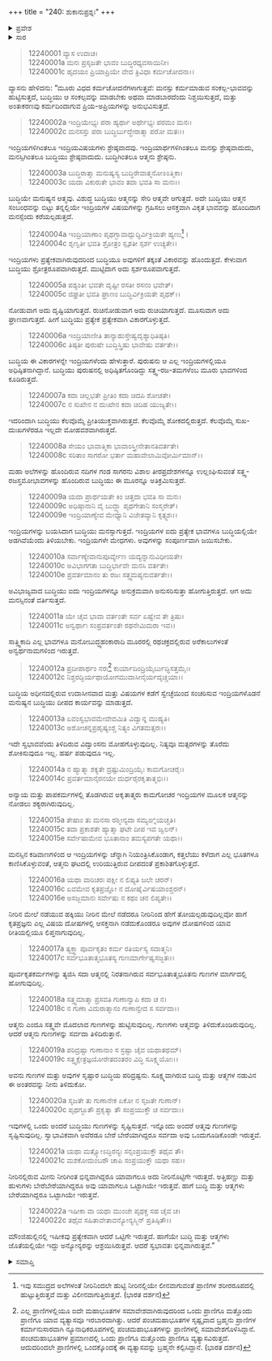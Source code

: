 +++
title = "240: ಶುಕಾನುಪ್ರಶ್ನಃ"
+++

<details><summary>ಪ್ರವೇಶ</summary>


।।   ಓಂ ಓಂ ನಮೋ ನಾರಾಯಣಾಯ।।   ಶ್ರೀ ವೇದವ್ಯಾಸಾಯ ನಮಃ ।।

ಶ್ರೀ ಕೃಷ್ಣದ್ವೈಪಾಯನ ವೇದವ್ಯಾಸ ವಿರಚಿತ  

**ಶ್ರೀ ಮಹಾಭಾರತ**

**ಶಾಂತಿ ಪರ್ವ**

**ಮೋಕ್ಷಧರ್ಮ ಪರ್ವ**

**ಅಧ್ಯಾಯ 240**


</details>

<details><summary>ಸಾರ</summary>

ಬುದ್ಧಿಯ ಶ್ರೇಷ್ಠತೆ ಮತ್ತು ಪ್ರಕೃತಿ-ಪುರುಷ ವಿವೇಚನೆ (1-22).


</details>

> 12240001 ವ್ಯಾಸ ಉವಾಚ।  
12240001a ಮನಃ ಪ್ರಸೃಜತೇ ಭಾವಂ ಬುದ್ಧಿರಧ್ಯವಸಾಯಿನೀ।  
12240001c ಹೃದಯಂ ಪ್ರಿಯಾಪ್ರಿಯೇ ವೇದ ತ್ರಿವಿಧಾ ಕರ್ಮಚೋದನಾ।।

ವ್ಯಾಸನು ಹೇಳಿದನು: “ಮೂರು ವಿಧದ ಕರ್ಮಚೋದನೆಗಳಾಗುತ್ತವೆ: ಮನಸ್ಸು ಕರ್ಮಮಾಡುವ ಸಂಕಲ್ಪ-ಭಾವವನ್ನು ಹುಟ್ಟಿಸುತ್ತದೆ, ಬುದ್ಧಿಯು ಆ ಸಂಕಲ್ಪವನ್ನು ಮಾಡಬೇಕು ಅಥವಾ ಮಾಡಬಾರದೆಂದು ನಿಶ್ಚಯಿಸುತ್ತದೆ, ಮತ್ತು ಅಂತಃಕರಣವು ಕರ್ಮದಿಂದಾಗುವ ಪ್ರಿಯ-ಅಪ್ರಿಯಗಳನ್ನು ಅನುಭವಿಸುತ್ತದೆ.

> 12240002a ಇಂದ್ರಿಯೇಭ್ಯಃ ಪರಾ ಹ್ಯರ್ಥಾ ಅರ್ಥೇಭ್ಯಃ ಪರಮಂ ಮನಃ।  
12240002c ಮನಸಸ್ತು ಪರಾ ಬುದ್ಧಿರ್ಬುದ್ಧೇರಾತ್ಮಾ ಪರೋ ಮತಃ।।

ಇಂದ್ರಿಯಗಳಿಗಿಂತಲೂ ಇಂದ್ರಿಯವಿಷಯಗಳು ಶ್ರೇಷ್ಠವಾದವು. ಇಂದ್ರಿಯಾರ್ಥಗಳಿಗಿಂತಲೂ ಮನಸ್ಸು ಶ್ರೇಷ್ಠವಾದುದು, ಮನಸ್ಸಿಗಿಂತಲೂ ಬುದ್ಧಿಯು ಶ್ರೇಷ್ಠವಾದುದು. ಬುದ್ಧಿಗಿಂತಲೂ ಆತ್ಮನು ಶ್ರೇಷ್ಠನು.

> 12240003a ಬುದ್ಧಿರಾತ್ಮಾ ಮನುಷ್ಯಸ್ಯ ಬುದ್ಧಿರೇವಾತ್ಮನೋಽಽತ್ಮಿಕಾ।  
12240003c ಯದಾ ವಿಕುರುತೇ ಭಾವಂ ತದಾ ಭವತಿ ಸಾ ಮನಃ।।

ಬುದ್ಧಿಯೇ ಮನುಷ್ಯನ ಆತ್ಮವು. ವಿಶುದ್ಧ ಬುದ್ಧಿಯು ಆತ್ಮನನ್ನು ಸೇರಿ ಆತ್ಮವೇ ಆಗುತ್ತದೆ. ಅದೇ ಬುದ್ಧಿಯು ಆತ್ಮನ ಸಂಬಂಧವನ್ನು ಬಿಟ್ಟು ತನ್ನಲ್ಲಿಯೇ ಇಂದ್ರಿಯಗಳ ವಿಷಯಗಳನ್ನು ಗ್ರಹಿಸಲು ಆಸಕ್ತವಾಗಿ ವಿಕೃತ ಭಾವವನ್ನು ಹೊಂದಿದಾಗ ಮನಸ್ಸೆಂದು ಕರೆಯಲ್ಪಡುತ್ತದೆ.

> 12240004a ಇಂದ್ರಿಯಾಣಾಂ ಪೃಥಗ್ಭಾವಾದ್ಬುದ್ಧಿರ್ವಿಕ್ರಿಯತೇ ಹ್ಯಣು[^1]।  
12240004c ಶೃಣ್ವತೀ ಭವತಿ ಶ್ರೋತ್ರಂ ಸ್ಪೃಶತೀ ಸ್ಪರ್ಶ ಉಚ್ಯತೇ।।

ಇಂದ್ರಿಯಗಳು ಪ್ರತ್ಯೇಕವಾಗಿರುವುದರಿಂದ ಬುದ್ಧಿಯೂ ಅವುಗಳಿಗೆ ತಕ್ಕಂತೆ ವಿಕಾರವನ್ನು ಹೊಂದುತ್ತದೆ. ಕೇಳುವಾಗ ಬುದ್ಧಿಯು ಶ್ರೋತ್ರರೂಪವಾಗಿರುತ್ತದೆ. ಮುಟ್ಟಿದಾಗ ಅದು ಸ್ಪರ್ಶರೂಪವಾಗುತ್ತದೆ.

> 12240005a ಪಶ್ಯಂತೀ ಭವತೇ ದೃಷ್ಟೀ ರಸತೀ ರಸನಂ ಭವೇತ್।  
12240005c ಜಿಘ್ರತೀ ಭವತಿ ಘ್ರಾಣಂ ಬುದ್ಧಿರ್ವಿಕ್ರಿಯತೇ ಪೃಥಕ್।।

ನೋಡುವಾಗ ಅದು ದೃಷ್ಟಿಯಾಗುತ್ತದೆ. ರುಚಿನೋಡುವಾಗ ಅದು ರುಚಿಯಾಗುತ್ತದೆ. ಮೂಸುವಾಗ ಅದು ಘ್ರಾಣವಾಗುತ್ತದೆ. ಹೀಗೆ ಬುದ್ಧಿಯು ಪ್ರತ್ಯೇಕ ಪ್ರತ್ಯೇಕವಾಗಿ ವಿಕಾರಗೊಳ್ಳುತ್ತದೆ.

> 12240006a ಇಂದ್ರಿಯಾಣೀತಿ ತಾನ್ಯಾಹುಸ್ತೇಷ್ವದೃಶ್ಯಾಧಿತಿಷ್ಠತಿ।  
12240006c ತಿಷ್ಠತೀ ಪುರುಷೇ ಬುದ್ಧಿಸ್ತ್ರಿಷು ಭಾವೇಷು ವರ್ತತೇ।।

ಬುದ್ಧಿಯ ಈ ವಿಕಾರಗಳನ್ನೇ ಇಂದ್ರಿಯಗಳೆಂದು ಹೇಳುತ್ತಾರೆ. ಪುರುಷನು ಆ ಎಲ್ಲ ಇಂದ್ರಿಯಗಳಲ್ಲಿಯೂ ಅಧಿಷ್ಠಿತನಾಗಿದ್ದಾನೆ. ಬುದ್ಧಿಯು ಪುರುಷನಲ್ಲಿ ಅಧಿಷ್ಠಿತಗೊಂಡಿದ್ದು ಸತ್ತ್ವ-ರಜ-ತಮಗಳೆಂಬ ಮೂರು ಭಾವಗಳಿಂದ ಕೂಡಿರುತ್ತದೆ.

> 12240007a ಕದಾ ಚಿಲ್ಲಭತೇ ಪ್ರೀತಿಂ ಕದಾ ಚಿದಪಿ ಶೋಚತೇ।  
12240007c ನ ಸುಖೇನ ನ ದುಃಖೇನ ಕದಾ ಚಿದಿಹ ಯುಜ್ಯತೇ।।

ಇದರಿಂದಾಗಿ ಬುದ್ಧಿಯು ಕೆಲವೊಮ್ಮೆ ಪ್ರೀತಿಯುಕ್ತವಾಗಿರುತ್ತದೆ. ಕೆಲವೊಮ್ಮೆ ಶೋಕದಲ್ಲಿರುತ್ತದೆ. ಕೆಲವೊಮ್ಮೆ ಸುಖ-ದುಃಖಗಳೆರಡೂ ಇಲ್ಲದೇ ಮೋಹವಶವಾಗಿರುತ್ತದೆ.

> 12240008a ಸೇಯಂ ಭಾವಾತ್ಮಿಕಾ ಭಾವಾಂಸ್ತ್ರೀನೇತಾನತಿವರ್ತತೇ।  
12240008c ಸರಿತಾಂ ಸಾಗರೋ ಭರ್ತಾ ಮಹಾವೇಲಾಮಿವೋರ್ಮಿಮಾನ್।।

ಮಹಾ ಅಲೆಗಳನ್ನು ಹೊಂದಿರುವ ನದಿಗಳ ಗಂಡ ಸಾಗರನು ವಿಶಾಲ ತೀರಪ್ರದೇಶಗಳನ್ನೂ ಉಲ್ಲಂಘಿಸುವಂತೆ ಸತ್ತ್ವ-ರಜಸ್ತಮೋಭಾವಗಳನ್ನು ಹೊಂದಿರುವ ಬುದ್ಧಿಯು ಈ ಮೂರನ್ನೂ ಅತಿಕ್ರಮಿಸುತ್ತದೆ.

> 12240009a ಯದಾ ಪ್ರಾರ್ಥಯತೇ ಕಿಂ ಚಿತ್ತದಾ ಭವತಿ ಸಾ ಮನಃ।  
12240009c ಅಧಿಷ್ಠಾನಾನಿ ವೈ ಬುದ್ಧ್ಯಾ ಪೃಥಗೇತಾನಿ ಸಂಸ್ಮರೇತ್।  
12240009e ಇಂದ್ರಿಯಾಣ್ಯೇವ ಮೇಧ್ಯಾನಿ ವಿಜೇತವ್ಯಾನಿ ಕೃತ್ಸ್ನಶಃ।।

ಇಂದ್ರಿಯಗಳನ್ನು ಬಯಸಿದಾಗ ಬುದ್ಧಿಯು ಮನಸ್ಸಾಗುತ್ತದೆ. ಇಂದ್ರಿಯಗಳ ಐದು ಪ್ರತ್ಯೇಕ ಭಾವಗಳೂ ಬುದ್ಧಿಯಲ್ಲಿಯೇ ಅಡಗಿವೆಯೆಂದು ತಿಳಿಯಬೇಕು. ಇಂದ್ರಿಯಗಳೇ ಮೇಧಗಳು. ಅವುಗಳನ್ನು ಸಂಪೂರ್ಣವಾಗಿ ಜಯಿಸಬೇಕು.

> 12240010a ಸರ್ವಾಣ್ಯೇವಾನುಪೂರ್ವ್ಯೇಣ ಯದ್ಯನ್ನಾನುವಿಧೀಯತೇ।  
12240010c ಅವಿಭಾಗಗತಾ ಬುದ್ಧಿರ್ಭಾವೇ ಮನಸಿ ವರ್ತತೇ।  
12240010e ಪ್ರವರ್ತಮಾನಂ ತು ರಜಃ ಸತ್ತ್ವಮಪ್ಯನುವರ್ತತೇ।।

ಅವಿಭಾಜ್ಯವಾದ ಬುದ್ಧಿಯು ಐದು ಇಂದ್ರಿಯಗಳನ್ನೂ ಅನುಕ್ರಮವಾಗಿ ಅನುಸರಿಸುತ್ತಾ ಹೋಗುತ್ತಿರುತ್ತದೆ. ಆಗ ಅದು ಮನಸ್ಸಿನಂತೆ ವರ್ತಿಸುತ್ತದೆ.

> 12240011a ಯೇ ಚೈವ ಭಾವಾ ವರ್ತಂತೇ ಸರ್ವ ಏಷ್ವೇವ ತೇ ತ್ರಿಷು।  
12240011c ಅನ್ವರ್ಥಾಃ ಸಂಪ್ರವರ್ತಂತೇ ರಥನೇಮಿಮರಾ ಇವ।।

ಸಾತ್ತ್ವಿಕಾದಿ ಎಲ್ಲ ಭಾವಗಳೂ ಮನೋಬುದ್ಧ್ಯಹಂಕಾರಾದಿ ಮೂರರಲ್ಲಿ ರಥಚಕ್ರದಲ್ಲಿರುವ ಅರೆಕಾಲುಗಳಂತೆ ಅನ್ವರ್ಥನಾಮಗಳಿಂದ ಇರುತ್ತವೆ.

> 12240012a ಪ್ರದೀಪಾರ್ಥಂ ನರಃ[^2] ಕುರ್ಯಾದಿಂದ್ರಿಯೈರ್ಬುದ್ಧಿಸತ್ತಮೈಃ।  
12240012c ನಿಶ್ಚರದ್ಭಿರ್ಯಥಾಯೋಗಮುದಾಸೀನೈರ್ಯದೃಚ್ಚಯಾ।।

ಬುದ್ಧಿಯ ಅಧೀನದಲ್ಲಿರುವ ಉದಾಸೀನವಾದ ಮತ್ತು ವಿಷಯಗಳ ಕಡೆಗೆ ಸ್ವೇಚ್ಛೆಯಿಂದ ಸಂಚರಿಸುವ ಇಂದ್ರಿಯಗಳೊಡನೆ ಮನುಷ್ಯನ ಬುದ್ಧಿಯು ದೀಪದ ಕಾರ್ಯವನ್ನು ಮಾಡುತ್ತದೆ.

> 12240013a ಏವಂಸ್ವಭಾವಮೇವೇದಮಿತಿ ವಿದ್ವಾನ್ನ ಮುಹ್ಯತಿ।  
12240013c ಅಶೋಚನ್ನಪ್ರಹೃಷ್ಯಂಶ್ಚ ನಿತ್ಯಂ ವಿಗತಮತ್ಸರಃ।।

ಇದೇ ಸ್ವಭಾವವೆಂದು ತಿಳಿದಿರುವ ವಿದ್ವಾಂಸನು ಮೋಹಗೊಳ್ಳುವುದಿಲ್ಲ. ನಿತ್ಯವೂ ಮತ್ಸರಗಳನ್ನು ತೊರೆದು ಶೋಕಿಸುವುದೂ ಇಲ್ಲ. ಹರ್ಷ ಪಡುವುದೂ ಇಲ್ಲ.

> 12240014a ನ ಹ್ಯಾತ್ಮಾ ಶಕ್ಯತೇ ದ್ರಷ್ಟುಮಿಂದ್ರಿಯೈಃ ಕಾಮಗೋಚರೈಃ।  
12240014c ಪ್ರವರ್ತಮಾನೈರನಯೇ ದುರ್ಧರೈರಕೃತಾತ್ಮಭಿಃ।।

ಅನ್ಯಾಯ ಮತ್ತು ಪಾಪಕರ್ಮಗಳಲ್ಲಿ ತೊಡಗಿರುವ ಅಕೃತಾತ್ಮರು ಕಾಮಗೋಚರ ಇಂದ್ರಿಯಗಳ ಮೂಲಕ ಆತ್ಮನನ್ನು ನೋಡಲು ಶಕ್ಯರಾಗಿರುವುದಿಲ್ಲ.

> 12240015a ತೇಷಾಂ ತು ಮನಸಾ ರಶ್ಮೀನ್ಯದಾ ಸಮ್ಯಙ್ನಿಯಚ್ಚತಿ।  
12240015c ತದಾ ಪ್ರಕಾಶತೇ ಹ್ಯಾತ್ಮಾ ಘಟೇ ದೀಪ ಇವ ಜ್ವಲನ್।  
12240015e ಸರ್ವೇಷಾಮೇವ ಭೂತಾನಾಂ ತಮಸ್ಯಪಗತೇ ಯಥಾ।।

ಮನಸ್ಸಿನ ಕಡಿವಾಣಗಳಿಂದ ಆ ಇಂದ್ರಿಯಗಳನ್ನು ಚೆನ್ನಾಗಿ ನಿಯಂತ್ರಿಸಿಕೊಂಡಾಗ, ಕತ್ತಲೆಯು ಕಳೆದಾಗ ಎಲ್ಲ ಭೂತಗಳೂ ಕಾಣಿಸಿಕೊಳ್ಳುವಂತೆ, ಆತ್ಮನು ಘಟದಲ್ಲಿ ಉರಿಯುತ್ತಿರುವ ದೀಪದಂತೆ ಪ್ರಕಾಶಿತಗೊಳ್ಳುತ್ತದೆ.

> 12240016a ಯಥಾ ವಾರಿಚರಃ ಪಕ್ಷೀ ನ ಲಿಪ್ಯತಿ ಜಲೇ ಚರನ್।  
12240016c ಏವಮೇವ ಕೃತಪ್ರಜ್ಞೋ ನ ದೋಷೈರ್ವಿಷಯಾಂಶ್ಚರನ್।  
12240016e ಅಸಜ್ಜಮಾನಃ ಸರ್ವೇಷು ನ ಕಥಂ ಚನ ಲಿಪ್ಯತೇ।।

ನೀರಿನ ಮೇಲೆ ನಡೆಯುವ ಹಕ್ಕಿಯು ನೀರಿನ ಮೇಲೆ ನಡೆದರೂ ನೀರಿನಿಂದ ಹೇಗೆ ತೋಯಲ್ಪಡುವುದಿಲ್ಲವೋ ಹಾಗೆ ಕೃತಪ್ರಜ್ಞನು ಎಲ್ಲ ವಿಷಯ ದೋಷಗಳಲ್ಲಿ ಆಸಕ್ತನಾಗಿ ನಡೆದುಕೊಂಡರೂ ಅವುಗಳ ದೋಷಗಳಿಂದ ಯಾವ ರೀತಿಯಲ್ಲಿಯೂ ಲಿಪ್ತನಾಗುವುದಿಲ್ಲ.

> 12240017a ತ್ಯಕ್ತ್ವಾ ಪೂರ್ವಕೃತಂ ಕರ್ಮ ರತಿರ್ಯಸ್ಯ ಸದಾತ್ಮನಿ।  
12240017c ಸರ್ವಭೂತಾತ್ಮಭೂತಸ್ಯ ಗುಣಮಾರ್ಗೇಷ್ವಸಜ್ಜತಃ।।

ಪೂರ್ವಕೃತಕರ್ಮಗಳನ್ನು ತ್ಯಜಿಸಿ ಸದಾ ಆತ್ಮನಲ್ಲಿ ನಿರತನಾಗಿರುವ ಸರ್ವಭೂತಾತ್ಮಭೂತನು ಗುಣಗಳ ಮಾರ್ಗದಲ್ಲಿ ಹೋಗುವುದಿಲ್ಲ.

> 12240018a ಸತ್ತ್ವಮಾತ್ಮಾ ಪ್ರಸವತಿ ಗುಣಾನ್ವಾಪಿ ಕದಾ ಚ ನ।  
12240018c ನ ಗುಣಾ ವಿದುರಾತ್ಮಾನಂ ಗುಣಾನ್ವೇದ ಸ ಸರ್ವದಾ।।

ಆತ್ಮನು ಎಂದೂ ಸತ್ತ್ವವೇ ಮೊದಲಾದ ಗುಣಗಳನ್ನು ಹುಟ್ಟಿಸುವುದಿಲ್ಲ. ಗುಣಗಳು ಆತ್ಮವನ್ನು ತಿಳಿದುಕೊಂಡಿರುವುದಿಲ್ಲ. ಆದರೆ ಆತ್ಮನು ಗುಣಗಳನ್ನು ಸರ್ವದಾ ತಿಳಿದಿರುತ್ತಾನೆ.

> 12240019a ಪರಿದ್ರಷ್ಟಾ ಗುಣಾನಾಂ ಸ ಸ್ರಷ್ಟಾ ಚೈವ ಯಥಾತಥಮ್।  
12240019c ಸತ್ತ್ವಕ್ಷೇತ್ರಜ್ಞಯೋರೇತದಂತರಂ ವಿದ್ಧಿ ಸೂಕ್ಷ್ಮಯೋಃ।।

ಅವನು ಗುಣಗಳ ಮತ್ತು ಅವುಗಳ ಸೃಷ್ಟಾರ ಬುದ್ಧಿಯ ಪರಿದ್ರಷ್ಟನು. ಸೂಕ್ಷ್ಮವಾಗಿರುವ ಬುದ್ಧಿ ಮತ್ತು ಆತ್ಮಗಳ ನಡುವಿನ ಈ ಅಂತರವನ್ನು ನೀನು ತಿಳಿದುಕೋ.

> 12240020a ಸೃಜತೇ ತು ಗುಣಾನೇಕ ಏಕೋ ನ ಸೃಜತೇ ಗುಣಾನ್।  
12240020c ಪೃಥಗ್ಭೂತೌ ಪ್ರಕೃತ್ಯಾ ತೌ ಸಂಪ್ರಯುಕ್ತೌ ಚ ಸರ್ವದಾ।।

ಇವುಗಳಲ್ಲಿ ಒಂದು ಅಂದರೆ ಬುದ್ಧಿಯು ಗುಣಗಳನ್ನು ಸೃಷ್ಟಿಸುತ್ತದೆ. ಇನ್ನೊಂದು ಅಂದರೆ ಆತ್ಮವು ಗುಣಗಳನ್ನು ಸೃಷ್ಟಿಸುವುದಿಲ್ಲ. ಸ್ವಾಭಾವಿಕವಾಗಿ ಅವೆರಡೂ ಬೇರೆ ಬೇರೆಯಾಗಿದ್ದರೂ ಸರ್ವದಾ ಅವು ಒಂದುಗೂಡಿಕೊಂಡೇ ಇರುತ್ತವೆ.

> 12240021a ಯಥಾ ಮತ್ಸ್ಯೋಽದ್ಭಿರನ್ಯಃ ಸನ್ಸಂಪ್ರಯುಕ್ತೌ ತಥೈವ ತೌ।  
12240021c ಮಶಕೋದುಂಬರೌ ಚಾಪಿ ಸಂಪ್ರಯುಕ್ತೌ ಯಥಾ ಸಹ।।

ನೀರಿನಲ್ಲಿರುವ ಮೀನು ನೀರಿಗಿಂತ ಭಿನ್ನವಾಗಿದ್ದರೂ ಯಾವಾಗಲೂ ಅದು ನೀರಿನೊಟ್ಟಿಗೇ ಇರುತ್ತದೆ. ಅತ್ತಿಹಣ್ಣು ಮತ್ತು ಹುಳುಗಳು ಬೇರೆಬೇರೆಯಾಗಿದ್ದರೂ ಅವು ಯಾವಾಗಲೂ ಒಟ್ಟಾಗಿಯೇ ಇರುತ್ತವೆ. ಹಾಗೆ ಬುದ್ಧಿ ಮತ್ತು ಆತ್ಮಗಳು ಬೇರೆಯಾಗಿದ್ದರೂ ಒಟ್ಟಾಗಿಯೇ ಇರುತ್ತವೆ.

> 12240022a ಇಷೀಕಾ ವಾ ಯಥಾ ಮುಂಜೇ ಪೃಥಕ್ಚ ಸಹ ಚೈವ ಚ।  
12240022c ತಥೈವ ಸಹಿತಾವೇತಾವನ್ಯೋನ್ಯಸ್ಮಿನ್ ಪ್ರತಿಷ್ಠಿತೌ।।

ಮೌಂಜಿಹುಲ್ಲಿನಲ್ಲಿ ಇಷೀಕವು ಪ್ರತ್ಯೇಕವಾಗಿ ಆದರೆ ಒಟ್ಟಿಗೇ ಇರುತ್ತದೆ. ಹಾಗೆಯೇ ಬುದ್ಧಿ ಮತ್ತು ಆತ್ಮಗಳು ಜೊತೆಯಲ್ಲಿಯೇ ಇದ್ದು ಅನ್ಯೋನ್ಯರನ್ನು ಆಶ್ರಯಿಸಿರುತ್ತವೆ. ಆದರೆ ಸ್ವಭಾವತಃ ಭಿನ್ನವಾಗಿರುತ್ತವೆ.”



<details><summary>ಸಮಾಪ್ತಿ</summary>

ಇತಿ ಶ್ರೀಮಹಾಭಾರತೇ ಶಾಂತಿಪರ್ವಣಿ ಮೋಕ್ಷಧರ್ಮಪರ್ವಣಿ ಶುಕಾನುಪ್ರಶ್ನೇ ಚತ್ವಾರಿಂಶಾಧಿಕದ್ವಿಶತತಮೋಽಧ್ಯಾಯಃ।।  
ಇದು ಶ್ರೀಮಹಾಭಾರತದಲ್ಲಿ ಶಾಂತಿಪರ್ವದಲ್ಲಿ ಮೋಕ್ಷಧರ್ಮಪರ್ವದಲ್ಲಿ ಶುಕಾನುಪ್ರಶ್ನ ಎನ್ನುವ ಇನ್ನೂರಾನಲ್ವತ್ತನೇ ಅಧ್ಯಾಯವು.


</details>

[^1]: ಇವು ಸಮುದ್ರದ ಅಲೆಗಳಂತೆ ನೀರಿನಿಂದಲೇ ಹುಟ್ಟಿ ನೀರಿನಲ್ಲಿಯೇ ಲೀನವಾಗುವಂತೆ ಪ್ರಾಣಿಗಳ ಶರೀರರೂಪದಲ್ಲಿ ಹುಟ್ಟುತ್ತಿರುತ್ತವೆ ಮತ್ತು ವಿಲೀನವಾಗುತ್ತಿರುತ್ತವೆ. (ಭಾರತ ದರ್ಶನ)

[^2]: ಎಲ್ಲ ಪ್ರಾಣಿಗಳಲ್ಲಿಯೂ ಐದೇ ಮಹಾಭೂತಗಳ ಸಮಾವೇಶವಾಗಿರುವುದರಿಂದ ಒಂದು ಪ್ರಾಣಿಗೂ ಮತ್ತೊಂದು ಪ್ರಾಣಿಗೂ ಯಾವ ವ್ಯತ್ಯಾಸವೂ ಇರಬಾರದಾಗಿತ್ತು. ಆದರೆ ಪಂಚಮಹಾಭೂತಗಳ ಸೃಷ್ಟೃವಾದ ಬ್ರಹ್ಮನು ಪ್ರಾಣಿಗಳ ಕರ್ಮಾನುಸಾರವಾಗಿ ನ್ಯೂನಾಧಿಕರೂಪಗಳಲ್ಲಿ ಪಂಚಮಹಾಭೂತಗಳನ್ನು ಪ್ರಾಣಿಗಳಲ್ಲಿ ಸಮಾವೇಶಗೊಳಿಸಿದ್ದಾನೆ. ಪಂಚಮಹಾಭೂತಗಳ ಪ್ರಮಾಣದಲ್ಲಿ ಒಂದು ಪ್ರಾಣಿಗೂ ಮತ್ತೊಂದು ಪ್ರಾಣಿಗೂ ವ್ಯತ್ಯಾಸವಿರುತ್ತದೆ. ಆದುದರಿಂದಲೇ ಪ್ರಾಣಿಗಳಲ್ಲಿ ಒಂದಕ್ಕೊಂದಕ್ಕೆ ಈ ವ್ಯತ್ಯಾಸವನ್ನು ಬ್ರಹ್ಮನೇ ಕಲ್ಪಿಸಿದ್ದಾನೆ. (ಭಾರತ ದರ್ಶನ)
